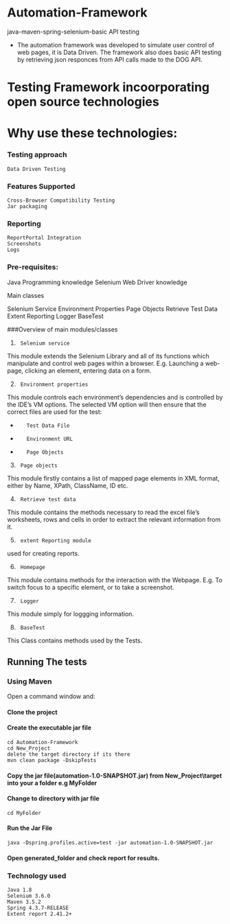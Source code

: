 # Automation-Framework
java-maven-spring-selenium-basic API testing
- The automation framework was developed to simulate user control of web pages, it is Data Driven. The framework also does basic API testing by retrieving json responces from API calls made to the DOG API.

# Testing Framework incoorporating open source technologies

# Why use these technologies:


### Testing approach
    Data Driven Testing

### Features Supported
    Cross-Browser Compatibility Testing
    Jar packaging 


###  Reporting
    ReportPortal Integration
    Screenshots 
    Logs 


### Pre-requisites:
Java Programming knowledge
Selenium Web Driver knowledge

Main classes

Selenium Service
Environment Properties 
Page Objects
Retrieve Test Data
Extent Reporting
Logger
BaseTest

###Overview of main modules/classes

1.      Selenium service
This module extends the Selenium Library and all of its functions which manipulate and control web pages within a browser. E.g. Launching a web-page, clicking an element, entering data on a form.

2.      Environment properties
This module controls each environment’s dependencies and is controlled by the IDE’s VM options. The selected VM option will then ensure that the correct files are used for the test:

-        Test Data File
-        Environment URL
-        Page Objects

3.      Page objects
This module firstly contains a list of mapped page elements in XML format, either by Name, XPath, ClassName, ID etc.

4.      Retrieve test data
This module contains the methods necessary to read the excel file’s worksheets, rows and cells in order to extract the relevant information from it.

5.      extent Reporting module
used for creating reports.

6.      Homepage
This module contains methods for the interaction with the Webpage. E.g. To switch focus to a specific element, or to take a screenshot.

7.      Logger
This module simply for loggging information.

8.      BaseTest
This Class contains methods used by the Tests.

## Running The tests

### Using Maven

Open a command window and:

#### Clone the project   
    
#### Create the executable jar file
    cd Automation-Framework
    cd New_Project
    delete the target directory if its there
    mvn clean package -DskipTests 
    
#### Copy the jar file(automation-1.0-SNAPSHOT.jar) from New_Project\target into your a folder e.g MyFolder
    
#### Change to directory with jar file
    cd MyFolder

#### Run the Jar File
    java -Dspring.profiles.active=test -jar automation-1.0-SNAPSHOT.jar
    


#### Open generated_folder and check report for results.


### Technology used 
    Java 1.8
    Selenium 3.6.0
    Maven 3.5.2
    Spring 4.3.7-RELEASE
    Extent report 2.41.2+
